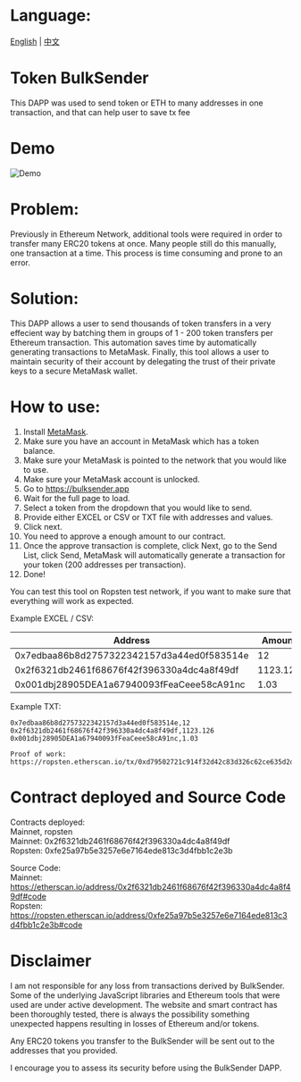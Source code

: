 # Language:
[English](https://github.com/howeguo/Token-BulkSender/blob/master/README.md)  | [中文](https://github.com/howeguo/Token-BulkSender/blob/master/README_%E4%B8%AD%E6%96%87.md)

# Token BulkSender
This DAPP was used to send token or ETH to many addresses in one transaction, and that can help user to save tx fee

# Demo
![Demo](demo_en.gif)

# Problem:
Previously in Ethereum Network, additional tools were required in order to transfer many ERC20 tokens at once.
Many people still do this manually, one transaction at a time. This process is time consuming and prone to an error.

# Solution:
This DAPP allows a user to send thousands of token transfers in a very effecient way by batching them in groups of 1 - 200 token transfers per Ethereum transaction. This automation saves time by automatically generating transactions to MetaMask. Finally, this tool allows a user to maintain security of their account by delegating the trust of their private keys to a secure MetaMask wallet.

# How to use:
1. Install [MetaMask](https://metamask.io).
2. Make sure you have an account in MetaMask which has a token balance.
3. Make sure your MetaMask is pointed to the network that you would like to use.
4. Make sure your MetaMask account is unlocked.
5. Go to https://bulksender.app
6. Wait for the full page to load.
7. Select a token from the dropdown that you would like to send.
8. Provide either EXCEL or CSV or TXT file with addresses and values.
9. Click next.
10. You need to approve a enough amount to our contract.
11. Once the approve transaction is complete, click Next, go to the Send List, click Send, MetaMask will automatically generate a transaction for your token (200 addresses per transaction).
12. Done!

You can test this tool on Ropsten test network, if you want to make sure that
everything will work as expected.

Example EXCEL / CSV:

| Address   |Amount |
|----------|-------------|
|0x7edbaa86b8d2757322342157d3a44ed0f583514e |12|
|0x2f6321db2461f68676f42f396330a4dc4a8f49df |1123.126|
|0x001dbj28905DEA1a67940093fFeaCeee58cA91nc |1.03|

Example TXT:
```
0x7edbaa86b8d2757322342157d3a44ed0f583514e,12
0x2f6321db2461f68676f42f396330a4dc4a8f49df,1123.126
0x001dbj28905DEA1a67940093fFeaCeee58cA91nc,1.03
```

```
Proof of work:
https://ropsten.etherscan.io/tx/0xd79502721c914f32d42c83d326c62ce635d2df3f012cd6bc667659505e3a4de2
```

# Contract deployed and Source Code
Contracts deployed:  
Mainnet, ropsten  
Mainnet: 0x2f6321db2461f68676f42f396330a4dc4a8f49df  
Ropsten: 0xfe25a97b5e3257e6e7164ede813c3d4fbb1c2e3b  

Source Code:  
Mainnet: https://etherscan.io/address/0x2f6321db2461f68676f42f396330a4dc4a8f49df#code  
Ropsten: https://ropsten.etherscan.io/address/0xfe25a97b5e3257e6e7164ede813c3d4fbb1c2e3b#code 


# Disclaimer
I am not responsible for any loss from transactions derived by BulkSender.  Some of the underlying JavaScript libraries and Ethereum tools that were used are under active development. The website and smart contract has been thoroughly tested, there is always the possibility something unexpected happens resulting in losses of Ethereum and/or tokens.

Any ERC20 tokens you transfer to the BulkSender will be sent out to the addresses that you provided.

I encourage you to assess its security before using the BulkSender DAPP.
